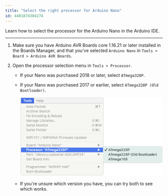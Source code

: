 ```yaml
---
title: "Select the right processor for Arduino Nano"
id: 4401874304274
---
```


Learn how to select the processor for the Arduino Nano in the Arduino IDE.

---

1. Make sure you have Arduino AVR Boards core 1.16.21 or later installed in the Boards Manager, and that you've selected `Arduino Nano` in `Tools > Board > Arduino AVR Boards`.

2. Open the processor selection menu in `Tools > Processor`.
   * If your Nano was purchased 2018 or later, select `ATmega328P`.
   * If your Nano was purchased 2017 or earlier, select `ATmega328P (Old Bootloader)`.

     ![Selecting the processor in Arduino IDE](img/select-nano-processor.png)

   * If you're unsure which version you have, you can try both to see which works.
